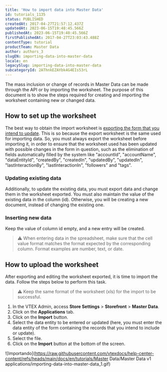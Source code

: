 ```yaml
---
title: 'How to import data into Master Data'
id: tutorials_1135
status: PUBLISHED
createdAt: 2017-04-27T21:57:12.437Z
updatedAt: 2023-06-15T19:48:45.566Z
publishedAt: 2023-06-15T19:48:45.566Z
firstPublishedAt: 2017-04-27T23:03:43.488Z
contentType: tutorial
productTeam: Master Data
author: authors_3
slugEN: importing-data-into-master-data
locale: en
legacySlug: importing-data-into-master-data
subcategoryId: 2AThnkEZAYbk4G4EIs53rL
---
```


The mass inclusion or change of records in Master Data can be made through the API or by importing the worksheet. The purpose of this document is to show the steps required for creating and importing the worksheet containing new or changed data.

## How to set up the worksheet

The best way to obtain the import worksheet is [exporting the form that you intend to update](/en/tutorial/exporting-data/). This is so because the export worksheet is the same used for importing data. So, you must always export the worksheet before importing it, in order to ensure that the worksheet used has been updated with possible changes in the form in question, such as the elimination of fields automatically filled by the system like "accountId",	"accountName",	"dataEntityId", "createdBy", "createdIn",	"updatedBy",	"updatedIn",	"lastInteractionBy",	"lastInteractionIn", "followers" and "tags".

### Updating existing data

Additionally, to update the existing data, you must export data and change them in the worksheet exported. You must also maintain the value of the existing data in the column (id). Otherwise, you will be creating a new document, instead of changing the existing one.

### Inserting new data

Keep the value of column id empty, and a new entry will be created.

>⚠️ When entering data in the spreadsheet, make sure that the cell value format matches the format expected by the corresponding column. Format examples are number, text, or date.

## How to upload the worksheet

After exporting and editing the worksheet exported, it is time to import the data. Follow the steps below to perform this task.

>⚠️ Keep the same format of the worksheet (xls) for the import to be successful.

1. In the VTEX Admin, access **Store Settings** > **Storefront** > **Master Data**.
2. Click on the **Applications** tab.
3. Click on the **Import** button.
4. Select the data entity to be entered or updated (here, you must enter the data entity of the form containing the records that you intend to include or update).
5. Select the file.
6. Click on the **Import** button at the bottom of the screen.

![Importando](https://raw.githubusercontent.com/vtexdocs/help-center-content/refs/heads/main/docs/en/tutorials/Master Data/Master Data v1 applications/importing-data-into-master-data_1.gif)
